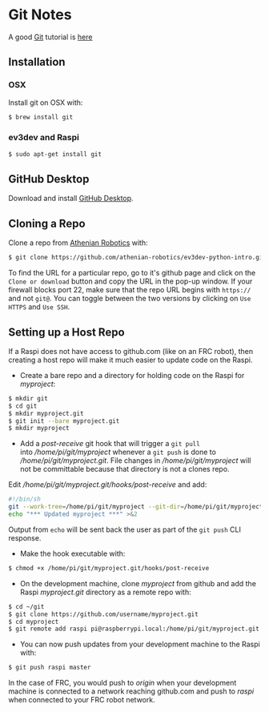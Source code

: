 # Git Notes

A good [Git](https://git-scm.com) tutorial is 
[here](https://try.github.io/levels/1/challenges/1)

## Installation

### OSX 

Install git on OSX with:
```bash
$ brew install git
```

### ev3dev and Raspi
````bash
$ sudo apt-get install git
````

## GitHub Desktop

Download and install [GitHub Desktop](https://desktop.github.com).

## Cloning a Repo

Clone a repo from [Athenian Robotics](https://github.com/athenian-robotics) with:
```bash
$ git clone https://github.com/athenian-robotics/ev3dev-python-intro.git
```

To find the URL for a particular repo, go to it's github page and 
click on the `Clone or download` button and copy the URL in the pop-up
window. If your firewall blocks port 22, make sure that the repo URL begins 
with `https://` and not `git@`. 
You can toggle between the two versions by clicking on `Use HTTPS` and `Use SSH`.

## Setting up a Host Repo

If a Raspi does not have access to github.com (like on an FRC robot), then 
creating a host repo will make it much easier to update code on the Raspi.

* Create a bare repo and a directory for holding code on the Raspi for *myproject*:
```bash
$ mkdir git
$ cd git
$ mkdir myproject.git
$ git init --bare myproject.git
$ mkdir myproject
```

* Add a *post-receive* git hook that will trigger a `git pull`   
into */home/pi/git/myproject* whenever a `git push` is done to */home/pi/git/myproject.git*. 
File changes in */home/pi/git/myproject* will not be committable because that directory is
not a clones repo.

Edit */home/pi/git/myproject.git/hooks/post-receive* and add:
```bash
#!/bin/sh
git --work-tree=/home/pi/git/myproject --git-dir=/home/pi/git/myproject.git checkout -f
echo "*** Updated myproject ***" >&2
```

Output from `echo` will be sent back the user as part of the `git push` CLI response.

* Make the hook executable with:
```bash
$ chmod +x /home/pi/git/myproject.git/hooks/post-receive
```

* On the development machine, clone *myproject* from github and add the Raspi *myproject.git* 
directory as a remote repo with:
```bash
$ cd ~/git
$ git clone https://github.com/username/myproject.git
$ cd myproject
$ git remote add raspi pi@raspberrypi.local:/home/pi/git/myproject.git
```

* You can now push updates from your development machine to the Raspi with:
```bash
$ git push raspi master
```

In the case of FRC, you would push to *origin* when your development machine is 
connected to a network reaching github.com
and push to *raspi* when connected to your FRC robot network. 


